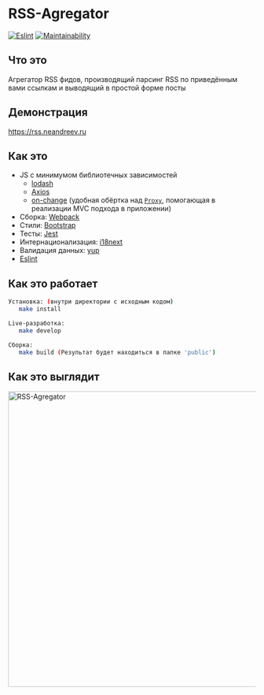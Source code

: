 # RSS-Agregator

[![Eslint](https://github.com/neandreev/RSS-Agregator/actions/workflows/jest.yml/badge.svg?branch=main)](https://github.com/neandreev/RSS-Agregator/actions/workflows/jest.yml)
[![Maintainability](https://api.codeclimate.com/v1/badges/6aa59dd715928a165f0b/maintainability)](https://codeclimate.com/github/neandreev/RSS-Agregator/maintainability)

## Что это

Агрегатор RSS фидов, производящий парсинг RSS по приведённым вами ссылкам и выводящий в простой форме посты

## Демонстрация

<https://rss.neandreev.ru>

## Как это

- JS с минимумом библиотечных зависимостей
  - [lodash](https://github.com/lodash/lodash)
  - [Axios](https://github.com/axios/axios)
  - [on-change](https://github.com/sindresorhus/on-change) (удобная обёртка над [`Proxy`](https://developer.mozilla.org/en-US/docs/Web/JavaScript/Reference/Global_Objects/Proxy), помогающая в реализации MVC подхода в приложении)
- Сборка: [Webpack](https://github.com/webpack/webpack)
- Стили: [Bootstrap](https://github.com/twbs/bootstrap)
- Тесты: [Jest](https://github.com/facebook/jest)
- Интернационализация: [i18next](https://github.com/i18next/i18next)
- Валидация данных: [yup](https://github.com/jquense/yup)
- [Eslint](https://github.com/eslint/eslint)

## Как это работает

```sh
Установка: (внутри директории с исходным кодом)
   make install

Live-разработка:
   make develop

Сборка:
   make build (Результат будет находиться в папке 'public')
```

## Как это выглядит

<img src="https://neandreev.ru/images/RSS-Agregator_lowres.gif" alt="RSS-Agregator" width="600"/>
